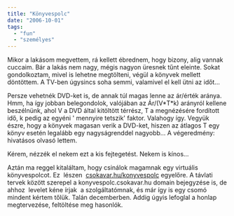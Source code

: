 ```yaml
---
title: "Könyvespolc"
date: "2006-10-01"
tags: 
  - "fun"
  - "személyes"
---
```


Mikor a lakásom megvettem, rá kellett ébrednem, hogy bizony, alig vannak cuccaim. Bár a lakás nem nagy, mégis nagyon üresnek tűnt eleinte. Sokat gondolkoztam, mivel is lehetne megtölteni, végül a könyvek mellett döntöttem. A TV-ben úgysincs soha semmi, valamivel el kell ütni az időt...

Persze vehetnék DVD-ket is, de annak túl magas lenne az ár/érték aránya. Hmm, ha így jobban belegondolok, valójában az Ár/(V\*T\*k) arányról kellene beszélnünk, ahol V a DVD által kitöltött térrész, T a megnézésére fordított idő, k pedig az egyéni ' mennyire tetszik' faktor. Valahogy így. Vegyük észre, hogy a könyvek magasan verik a DVD-ket, hiszen az átlagos T egy könyv esetén legalább egy nagyságrenddel nagyobb... A végeredmény: hivatásos olvasó lettem.

Kérem, nézzék el nekem ezt a kis fejtegetést. Nekem is kínos...

Aztán ma reggel kitaláltam, hogy csinálok magamnak egy virtuális könyvespolcot. Ez  lészen  [csokavar.hu/konyvespolc](https://csokavar.hu/konyvespolc) egyelőre. A távlati tervek között szerepel a konyvespolc.csokavar.hu domain bejegyzése is, de ahhoz  levelet kéne írjak  a szolgáltatómnak, és már így is egy csomó mindent kértem tőlük. Talán decemberben. Addig úgyis lefoglal a honlap megtervezése, feltöltése meg hasonlók.
